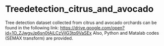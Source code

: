 # Treedetection_citrus_and_avocado
Tree detection dataset collected from citrus and avocado orchards can be found in the following link:
https://drive.google.com/open?id=1O_ZJwgvJp6sn0tAiLCzVilG3tp9VaSEx
Also, Python and Matalab codes (SEMAX transform) are provided.
